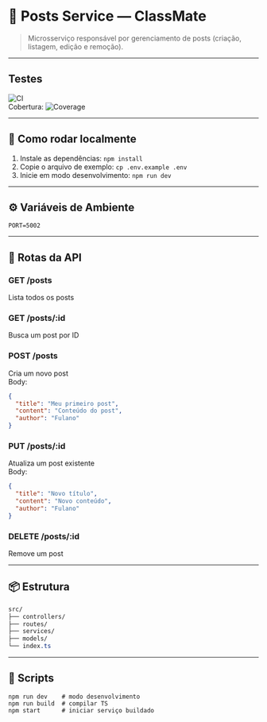 # 📝 Posts Service — ClassMate

> Microsserviço responsável por gerenciamento de posts (criação, listagem, edição e remoção).

---

## Testes

![CI](https://github.com/supiacenti/classmate-posts-service/actions/workflows/ci.yml/badge.svg)  
Cobertura: ![Coverage](https://img.shields.io/badge/coverage-100%25-brightgreen)

---

## 🚀 Como rodar localmente

1. Instale as dependências: `npm install`  
2. Copie o arquivo de exemplo: `cp .env.example .env`  
3. Inicie em modo desenvolvimento: `npm run dev`

---

## ⚙️ Variáveis de Ambiente

```
PORT=5002
```

---

## 🧪 Rotas da API

### GET /posts  
Lista todos os posts

### GET /posts/:id  
Busca um post por ID

### POST /posts  
Cria um novo post  
Body:

```json
{
  "title": "Meu primeiro post",
  "content": "Conteúdo do post",
  "author": "Fulano"
}
```

### PUT /posts/:id  
Atualiza um post existente  
Body:

```json
{
  "title": "Novo título",
  "content": "Novo conteúdo",
  "author": "Fulano"
}
```

### DELETE /posts/:id  
Remove um post

---

## 📦 Estrutura

```css
src/
├── controllers/
├── routes/
├── services/
├── models/
└── index.ts
```

---

## 🧰 Scripts

```
npm run dev    # modo desenvolvimento
npm run build  # compilar TS
npm start      # iniciar serviço buildado
```
